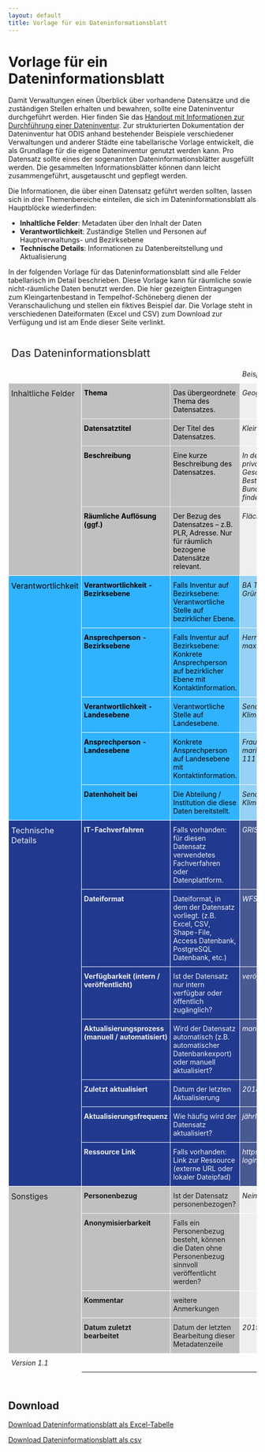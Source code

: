 ```yaml
---
layout: default
title: Vorlage für ein Dateninformationsblatt
---
```


# Vorlage für ein Dateninformationsblatt

Damit Verwaltungen einen Überblick über vorhandene Datensätze und die zuständigen Stellen erhalten und bewahren, sollte eine Dateninventur durchgeführt werden. Hier finden Sie das [Handout mit Informationen zur Durchführung einer Dateninventur](/ressourcen/dateninventur).
Zur strukturierten Dokumentation der Dateninventur hat ODIS anhand bestehender Beispiele verschiedener Verwaltungen und anderer Städte eine tabellarische Vorlage entwickelt, die als Grundlage für die eigene Dateninventur genutzt werden kann. Pro Datensatz sollte eines der sogenannten Dateninformationsblätter ausgefüllt werden. Die gesammelten Informationsblätter können dann leicht zusammengeführt, ausgetauscht und gepflegt werden.

Die Informationen, die über einen Datensatz geführt werden sollten, lassen sich in drei Themenbereiche einteilen, die sich im Dateninformationsblatt als Hauptblöcke wiederfinden:
- **Inhaltliche Felder**: Metadaten über den Inhalt der Daten
- **Verantwortlichkeit**: Zuständige Stellen und Personen auf Hauptverwaltungs- und Bezirksebene
- **Technische Details**: Informationen zu Datenbereitstellung und Aktualisierung

In der folgenden Vorlage für das Dateninformationsblatt sind alle Felder tabellarisch im Detail beschrieben. Diese Vorlage kann für räumliche sowie nicht-räumliche Daten benutzt werden. Die hier gezeigten Eintragungen zum Kleingartenbestand in Tempelhof-Schöneberg dienen der Veranschaulichung und stellen ein fiktives Beispiel dar. Die Vorlage steht in verschiedenen Dateiformaten (Excel und CSV) zum Download zur Verfügung und ist am Ende dieser Seite verlinkt.

<style type="text/css">
.tg  {border-collapse:collapse;border-spacing:0;margin-bottom: 25px}
.tg td{font-size:14px;padding:10px 5px;border-style:solid;border-width:1px;overflow:hidden;word-break:normal;border-color:black;}
.tg th{font-size:14px;font-weight:normal;padding:10px 5px;border-style:solid;border-width:1px;overflow:hidden;word-break:normal;border-color:black;}
.tg .tg-zj9c{font-style:italic;background-color:#495992;color:#ffffff;border-color:#ffffff;text-align:left;vertical-align:top}
.tg .tg-eahn{background-color:#30b3ff;color:#000000;border-color:#ffffff;text-align:left;vertical-align:top}
.tg .tg-km2t{font-weight:bold;border-color:#ffffff;text-align:left;vertical-align:top}
.tg .tg-o9w4{font-style:italic;background-color:#95d2f6;border-color:#ffffff;text-align:left;vertical-align:top}
.tg .tg-tng1{background-color:#c0c0c0;color:#000000;border-color:#efefef;text-align:left;vertical-align:top}
.tg .tg-zv4m{border-color:#ffffff;text-align:left;vertical-align:top}
.tg .tg-u6gx{font-weight:bold;background-color:#c0c0c0;border-color:#ffffff;text-align:left;vertical-align:top}
.tg .tg-lu18{font-weight:bold;background-color:#30b3ff;color:#000000;border-color:#ffffff;text-align:left;vertical-align:top}
.tg .tg-xm73{font-size:22px;border-color:#ffffff;text-align:left;vertical-align:top}
.tg .tg-czno{font-size:16px;border-color:#ffffff;text-align:left;vertical-align:top}
.tg .tg-16zm{font-weight:bold;background-color:#c0c0c0;color:#000000;border-color:#efefef;text-align:left;vertical-align:top}
.tg .tg-eo4b{font-style:italic;border-color:#ffffff;text-align:left;vertical-align:top}
.tg .tg-0x0e{font-size:16px;background-color:#c0c0c0;border-color:#ffffff;text-align:left;vertical-align:top}
.tg .tg-54w3{font-style:italic;background-color:#efefef;border-color:#ffffff;text-align:left;vertical-align:top}
.tg .tg-ozf7{font-size:16px;background-color:#30b3ff;color:#000000;border-color:#ffffff;text-align:left;vertical-align:top}
.tg .tg-ortv{font-size:16px;background-color:#213a8f;color:#efefef;border-color:#ffffff;text-align:left;vertical-align:top}
.tg .tg-dydg{font-weight:bold;background-color:#213a8f;color:#efefef;border-color:#ffffff;text-align:left;vertical-align:top}
.tg .tg-lhx1{background-color:#213a8f;color:#efefef;border-color:#ffffff;text-align:left;vertical-align:top}
.tg .tg-hvao{background-color:#c0c0c0;border-color:#ffffff;text-align:left;vertical-align:top}
</style>

<div style="overflow-x:auto;">
<table class="tg">
  <tr>
    <th class="tg-xm73" colspan="2">Das Dateninformationsblatt</th>
    <th class="tg-zv4m"></th>
    <th class="tg-eo4b"></th>
  </tr>
  <tr>
    <td class="tg-czno"></td>
    <td class="tg-km2t"></td>
    <td class="tg-zv4m"></td>
    <td class="tg-eo4b">Beispiel</td>
  </tr>
  <tr>
    <td class="tg-0x0e" rowspan="4">Inhaltliche Felder</td>
    <td class="tg-16zm">Thema</td>
    <td class="tg-tng1">Das übergeordnete Thema des Datensatzes.</td>
    <td class="tg-54w3">Geographie und Stadtplanung</td>
  </tr>
  <tr>
    <td class="tg-16zm">Datensatztitel</td>
    <td class="tg-tng1">Der Titel des Datensatzes.</td>
    <td class="tg-54w3">Kleingartenbestand</td>
  </tr>
  <tr>
    <td class="tg-16zm">Beschreibung</td>
    <td class="tg-tng1">Eine kurze Beschreibung des Datensatzes.</td>
    <td class="tg-54w3">In der Karte sind alle Kleingartenanlagen auf privaten und landeseigenen Flächen in ihrer Gesamtfläche dargestellt, für die die Bestimmungen des Bundeskleingartengesetzes Anwendung finden.</td>
  </tr>
  <tr>
    <td class="tg-16zm">Räumliche Auflösung (ggf.)</td>
    <td class="tg-tng1">Der Bezug des Datensatzes – z.B. PLR, Adresse. Nur für räumlich bezogene Datensätze relevant.</td>
    <td class="tg-54w3">Flächengeometrie</td>
  </tr>
  <tr>
    <td class="tg-ozf7" rowspan="5">Verantwortlichkeit</td>
    <td class="tg-lu18">Verantwortlichkeit - Bezirksebene</td>
    <td class="tg-eahn">Falls Inventur auf Bezirksebene: Verantwortliche Stelle auf bezirklicher Ebene.</td>
    <td class="tg-o9w4">BA Tempelhof-Schöneberg Straßen- und Grünflächenamt</td>
  </tr>
  <tr>
    <td class="tg-lu18">Ansprechperson - Bezirksebene</td>
    <td class="tg-eahn">Falls Inventur auf Bezirksebene: Konkrete Ansprechperson auf bezirklicher Ebene mit Kontaktinformation.</td>
    <td class="tg-o9w4">Herr Max Mustermann, max.mustermann@email.de, 030 - 000 000</td>
  </tr>
  <tr>
    <td class="tg-lu18">Verantwortlichkeit - Landesebene</td>
    <td class="tg-eahn">Verantwortliche Stelle auf Landesebene.</td>
    <td class="tg-o9w4">Senatsverwaltung für Umwelt, Verkehr und Klimaschutz Berlin</td>
  </tr>
  <tr>
    <td class="tg-lu18">Ansprechperson - Landesebene</td>
    <td class="tg-eahn">Konkrete Ansprechperson auf Landesebene mit Kontaktinformation.</td>
    <td class="tg-o9w4">Frau Maria Mustermann, maria.mustermann@email.de, 030 - 111 111</td>
  </tr>
  <tr>
    <td class="tg-lu18">Datenhoheit bei</td>
    <td class="tg-eahn">Die Abteilung / Institution die diese Daten bereitstellt.</td>
    <td class="tg-o9w4">Senatsverwaltung für Umwelt, Verkehr und Klimaschutz Berlin</td>
  </tr>
  <tr>
    <td class="tg-ortv" rowspan="7">Technische Details</td>
    <td class="tg-dydg">IT-Fachverfahren</td>
    <td class="tg-lhx1">Falls vorhanden: für diesen Datensatz verwendetes Fachverfahren oder Datenplattform.</td>
    <td class="tg-zj9c">GRIS (Grünflächeninformationssystem)</td>
  </tr>
  <tr>
    <td class="tg-dydg">Dateiformat</td>
    <td class="tg-lhx1">Dateiformat, in dem der Datensatz vorliegt. (z.B. Excel, CSV, Shape-File, Access Datenbank, PostgreSQL Datenbank, etc.)</td>
    <td class="tg-zj9c">WFS, WMS</td>
  </tr>
  <tr>
    <td class="tg-dydg">Verfügbarkeit (intern / veröffentlicht)</td>
    <td class="tg-lhx1">Ist der Datensatz nur intern verfügbar oder öffentlich zugänglich?</td>
    <td class="tg-zj9c">veröffentlicht</td>
  </tr>
  <tr>
    <td class="tg-dydg">Aktualisierungsprozess (manuell / automatisiert)</td>
    <td class="tg-lhx1">Wird der Datensatz automatisch (z.B. automatischer Datenbankexport) oder manuell aktualisiert?</td>
    <td class="tg-zj9c">manuell</td>
  </tr>
  <tr>
    <td class="tg-dydg">Zuletzt aktualisiert</td>
    <td class="tg-lhx1">Datum der letzten Aktualisierung</td>
    <td class="tg-zj9c">2018-05-23</td>
  </tr>
  <tr>
    <td class="tg-dydg">Aktualisierungsfrequenz</td>
    <td class="tg-lhx1">Wie häufig wird der Datensatz aktualisiert?</td>
    <td class="tg-zj9c">jährlich</td>
  </tr>
  <tr>
    <td class="tg-dydg">Ressource Link</td>
    <td class="tg-lhx1">Falls vorhanden: Link zur Ressource (externe URL oder lokaler Dateipfad)</td>
    <td class="tg-zj9c">https://fbinter.stadt-berlin.de/fb/index.jsp?loginkey=showMap&amp;mapId=kleing@senstadt</td>
  </tr>
  <tr>
    <td class="tg-0x0e" rowspan="4">Sonstiges</td>
    <td class="tg-u6gx">Personenbezug</td>
    <td class="tg-hvao">Ist der Datensatz personenbezogen?</td>
    <td class="tg-54w3">Nein</td>
  </tr>
    <tr>
    <td class="tg-u6gx">Anonymisierbarkeit</td>
    <td class="tg-hvao">Falls ein Personenbezug besteht, können die Daten ohne Personenbezug sinnvoll veröffentlicht werden?</td>
    <td class="tg-54w3"></td>
  </tr>
  <tr>
    <td class="tg-u6gx">Kommentar</td>
    <td class="tg-hvao">weitere Anmerkungen</td>
    <td class="tg-54w3"></td>
  </tr>
  <tr>
    <td class="tg-u6gx">Datum zuletzt bearbeitet</td>
    <td class="tg-hvao">Datum der letzten Bearbeitung dieser Metadatenzeile</td>
    <td class="tg-54w3">2019-12-16</td>
  </tr>
  <td class="tg-eo4b">Version 1.1</td>
</table>
</div>

## Download

[Download Dateninformationsblatt als Excel-Tabelle](/assets/file-download/Dateninformationsblatt.xlsx)

[Download Dateninformationsblatt als csv](/assets/file-download/Dateninformationsblatt.csv)

